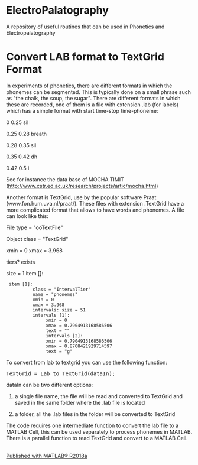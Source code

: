 # ElectroPalatography
A repository of useful routines that can be used in Phonetics and Electropalatography

<h1>Convert LAB format to TextGrid Format</h1>


<p>In experiments of phonetics, there are different formats in which the phonemes can be segmented. This is typically done on a small phrase such as "the chalk, the soup, the sugar". There are different formats in which these are recorded, one of them is a file with extension .lab (for labels) which has a simple format with start time-stop time-phoneme:</p>

<p>
0 0.25 sil

0.25 0.28 breath

0.28 0.35 sil

0.35 0.42 dh

0.42 0.5 i

</p>

<p>See for instance the data base of MOCHA TIMIT (<a href="http://www.cstr.ed.ac.uk/research/projects/artic/mocha.html">http://www.cstr.ed.ac.uk/research/projects/artic/mocha.html</a>)</p>


<p>Another format is TextGrid, use by the popular software Praat (www.fon.hum.uva.nl/praat/). These files with extension .TextGrid have a more complicated format that allows to have words and phonemes. A file can look like this:</p>

<p>
File type = "ooTextFile"

Object class = "TextGrid"

xmin = 0
xmax = 3.968

tiers? exists

size = 1 item []:

     item [1]:
              class = "IntervalTier"
              name = "phonemes"
              xmin = 0         
              xmax = 3.968         
              intervals: size = 51         
              intervals [1]:             
                   xmin = 0             
                   xmax = 0.7904913168586506             
                   text = ""         
                   intervals [2]:             
                   xmin = 0.7904913168586506             
                   xmax = 0.8708421929714597             
                   text = "g"
</p>

<p>To convert from lab to textgrid you can use the following function:</p><pre class="codeinput">TextGrid = Lab_to_TextGrid(dataIn);
</pre>


<p>dataIn can be two different options:

1) a single file name, the file will be read and converted to TextGrid and saved in the same folder where the .lab file is located

2) a folder, all the .lab files in the folder will be converted to TextGrid</p>


<p> The code requires one intermediate function to convert the lab file to a MATLAB Cell, this can be used separately to process phonemes in MATLAB. There is a parallel function to read TextGrid and convert to a MATLAB Cell.

</p>
<p class="footer"><br><a href="https://www.mathworks.com/products/matlab/">Published with MATLAB&reg; R2018a</a><br></p></div>
